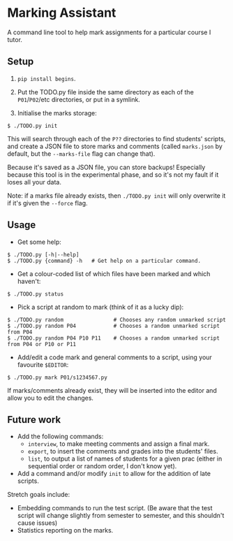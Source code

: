 Marking Assistant
=================

A command line tool to help mark assignments for a particular course I tutor.

## Setup

1. `pip install begins`.

2. Put the TODO.py file inside the same directory as each of the `P01`/`P02`/etc directories, or put in a symlink.

3. Initialise the marks storage:

```
$ ./TODO.py init
```

This will search through each of the `P??` directories to find students' scripts, and create a JSON file to store marks and comments (called `marks.json` by default, but the `--marks-file` flag can change that).

Because it's saved as a JSON file, you can store backups! Especially because this tool is in the experimental phase, and so it's not my fault if it loses all your data.

Note: if a marks file already exists, then `./TODO.py init` will only overwrite it if it's given the `--force` flag.

## Usage

* Get some help:

```
$ ./TODO.py [-h|--help]
$ ./TODO.py {command} -h   # Get help on a particular command.
```

* Get a colour-coded list of which files have been marked and which haven't:

```
$ ./TODO.py status
```

* Pick a script at random to mark (think of it as a lucky dip):

```
$ ./TODO.py random                # Chooses any random unmarked script
$ ./TODO.py random P04            # Chooses a random unmarked script from P04
$ ./TODO.py random P04 P10 P11    # Chooses a random unmarked script from P04 or P10 or P11
```

* Add/edit a code mark and general comments to a script, using your favourite `$EDITOR`:

```
$ ./TODO.py mark P01/s1234567.py
```

If marks/comments already exist, they will be inserted into the editor and allow you to edit the changes.


## Future work

* Add the following commands:
  * `interview`, to make meeting comments and assign a final mark.
  * `export`, to insert the comments and grades into the students' files.
  * `list`, to output a list of names of students for a given prac (either in sequential order or random order, I don't know yet).
* Add a command and/or modify `init` to allow for the addition of late scripts.

Stretch goals include:

* Embedding commands to run the test script. (Be aware that the test script will change slightly from semester to semester, and this shouldn't cause issues)
* Statistics reporting on the marks.
